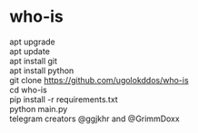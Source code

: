 # who-is
apt upgrade                                                                                                                                                             
apt update                                                                                                                                                   
apt install git                                                                                                                                                 
apt install python                                                                                                                                                 
git clone https://github.com/ugolokddos/who-is                                                                                                                                              
cd who-is                                                                                                                                                
pip install -r requirements.txt                                                                                                                                                 
python main.py                                                                                                                                                 
telegram creators @ggjkhr and @GrimmDoxx                                                                                                                                                  

